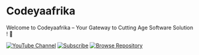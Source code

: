 # Codeyaafrika

Welcome to Codeyaafrika – Your Gateway to Cutting Age Software Solution ! 🚀

[![YouTube Channel](https://img.shields.io/badge/Visit-YouTube-red?style=for-the-badge&logo=youtube)](https://www.youtube.com/@codeyaafrika)
[![Subscribe](https://img.shields.io/badge/Subscribe-Now-brightgreen?style=for-the-badge&logo=youtube)](https://www.youtube.com/@codeyaafrika?sub_confirmation=1)
[![Browse Repository](https://img.shields.io/badge/Browse-Repository-blue?style=for-the-badge&logo=github)](https://github.com/codeyaafrika/Codeyaafrika)

